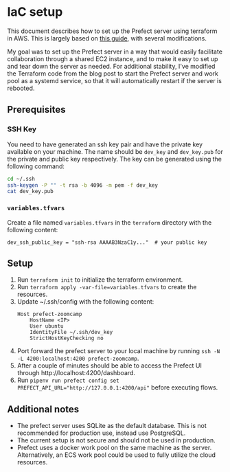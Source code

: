 # IaC setup

This document describes how to set up the Prefect server using terraform in AWS.
This is largely based on [this guide](https://medium.com/@kelvingakuo/self-hosting-prefect-on-aws-ec2-managed-via-terraform-and-prefect-yaml-53f2795f6e4c),
with several modifications.

My goal was to set up the Prefect server in a way that would easily facilitate collaboration through a shared EC2 instance,
and to make it easy to set up and tear down the server as needed. For additional stability, I've modified the Terraform code from the 
blog post to start the Prefect server and work pool as a systemd service, so that it will automatically restart if the server is rebooted.

## Prerequisites

### SSH Key

You need to have generated an ssh key pair and have the private key available on your machine.
The name should be `dev_key` and `dev_key.pub` for the private and public key respectively. 
The key can be generated using the following command:

```bash
cd ~/.ssh
ssh-keygen -P "" -t rsa -b 4096 -m pem -f dev_key
cat dev_key.pub
```

### `variables.tfvars`

Create a file named `variables.tfvars` in the `terraform` directory with the following content:

```hcl
dev_ssh_public_key = "ssh-rsa AAAAB3NzaC1y..."  # your public key
```

## Setup

1. Run `terraform init` to initialize the terraform environment.
2. Run `terraform apply -var-file=variables.tfvars` to create the resources.
3. Update ~/.ssh/config with the following content:
    ```ssh-config
    Host prefect-zoomcamp
        HostName <IP>
        User ubuntu
        IdentityFile ~/.ssh/dev_key
        StrictHostKeyChecking no
    ```
4. Port forward the prefect server to your local machine by running `ssh -N -L 4200:localhost:4200 prefect-zoomcamp`.
5. After a couple of minutes should be able to access the Prefect UI through http://localhost:4200/dashboard.
6. Run `pipenv run prefect config set PREFECT_API_URL="http://127.0.0.1:4200/api"` before executing flows.

## Additional notes

- The prefect server uses SQLite as the default database. This is not recommended for production use, instead use PostgreSQL.
- The current setup is not secure and should not be used in production.
- Prefect uses a docker work pool on the same machine as the server. Alternatively, an ECS work pool could be used to fully utilize the cloud resources. 